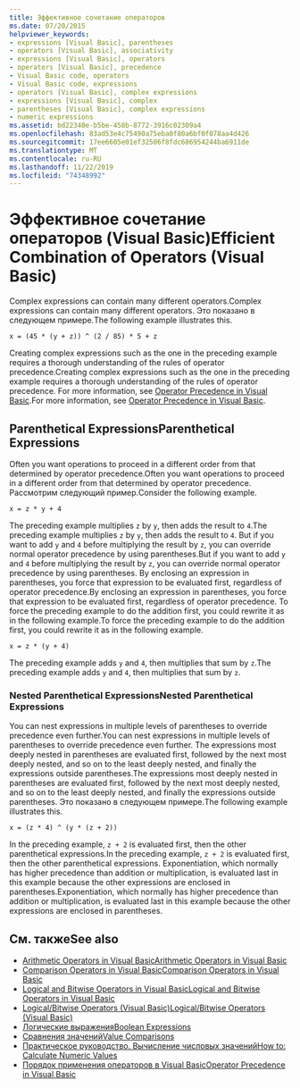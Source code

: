 ```yaml
---
title: Эффективное сочетание операторов
ms.date: 07/20/2015
helpviewer_keywords:
- expressions [Visual Basic], parentheses
- operators [Visual Basic], associativity
- expressions [Visual Basic], operators
- operators [Visual Basic], precedence
- Visual Basic code, operators
- Visual Basic code, expressions
- operators [Visual Basic], complex expressions
- expressions [Visual Basic], complex
- parentheses [Visual Basic], complex expressions
- numeric expressions
ms.assetid: bd22340e-b5be-458b-8772-3916c02309a4
ms.openlocfilehash: 83ad53e4c75490a75eba0f80a6bf0f078aa4d426
ms.sourcegitcommit: 17ee6605e01ef32506f8fdc686954244ba6911de
ms.translationtype: MT
ms.contentlocale: ru-RU
ms.lasthandoff: 11/22/2019
ms.locfileid: "74348992"
---
```

# <a name="efficient-combination-of-operators-visual-basic"></a><span data-ttu-id="3f6e6-102">Эффективное сочетание операторов (Visual Basic)</span><span class="sxs-lookup"><span data-stu-id="3f6e6-102">Efficient Combination of Operators (Visual Basic)</span></span>
<span data-ttu-id="3f6e6-103">Complex expressions can contain many different operators.</span><span class="sxs-lookup"><span data-stu-id="3f6e6-103">Complex expressions can contain many different operators.</span></span> <span data-ttu-id="3f6e6-104">Это показано в следующем примере.</span><span class="sxs-lookup"><span data-stu-id="3f6e6-104">The following example illustrates this.</span></span>  
  
 `x = (45 * (y + z)) ^ (2 / 85) * 5 + z`  
  
 <span data-ttu-id="3f6e6-105">Creating complex expressions such as the one in the preceding example requires a thorough understanding of the rules of operator precedence.</span><span class="sxs-lookup"><span data-stu-id="3f6e6-105">Creating complex expressions such as the one in the preceding example requires a thorough understanding of the rules of operator precedence.</span></span> <span data-ttu-id="3f6e6-106">For more information, see [Operator Precedence in Visual Basic](../../../../visual-basic/language-reference/operators/operator-precedence.md).</span><span class="sxs-lookup"><span data-stu-id="3f6e6-106">For more information, see [Operator Precedence in Visual Basic](../../../../visual-basic/language-reference/operators/operator-precedence.md).</span></span>  
  
## <a name="parenthetical-expressions"></a><span data-ttu-id="3f6e6-107">Parenthetical Expressions</span><span class="sxs-lookup"><span data-stu-id="3f6e6-107">Parenthetical Expressions</span></span>  
 <span data-ttu-id="3f6e6-108">Often you want operations to proceed in a different order from that determined by operator precedence.</span><span class="sxs-lookup"><span data-stu-id="3f6e6-108">Often you want operations to proceed in a different order from that determined by operator precedence.</span></span> <span data-ttu-id="3f6e6-109">Рассмотрим следующий пример.</span><span class="sxs-lookup"><span data-stu-id="3f6e6-109">Consider the following example.</span></span>  
  
 `x = z * y + 4`  
  
 <span data-ttu-id="3f6e6-110">The preceding example multiplies `z` by `y`, then adds the result to `4`.</span><span class="sxs-lookup"><span data-stu-id="3f6e6-110">The preceding example multiplies `z` by `y`, then adds the result to `4`.</span></span> <span data-ttu-id="3f6e6-111">But if you want to add `y` and `4` before multiplying the result by `z`, you can override normal operator precedence by using parentheses.</span><span class="sxs-lookup"><span data-stu-id="3f6e6-111">But if you want to add `y` and `4` before multiplying the result by `z`, you can override normal operator precedence by using parentheses.</span></span> <span data-ttu-id="3f6e6-112">By enclosing an expression in parentheses, you force that expression to be evaluated first, regardless of operator precedence.</span><span class="sxs-lookup"><span data-stu-id="3f6e6-112">By enclosing an expression in parentheses, you force that expression to be evaluated first, regardless of operator precedence.</span></span> <span data-ttu-id="3f6e6-113">To force the preceding example to do the addition first, you could rewrite it as in the following example.</span><span class="sxs-lookup"><span data-stu-id="3f6e6-113">To force the preceding example to do the addition first, you could rewrite it as in the following example.</span></span>  
  
 `x = z * (y + 4)`  
  
 <span data-ttu-id="3f6e6-114">The preceding example adds `y` and `4`, then multiplies that sum by `z`.</span><span class="sxs-lookup"><span data-stu-id="3f6e6-114">The preceding example adds `y` and `4`, then multiplies that sum by `z`.</span></span>  
  
### <a name="nested-parenthetical-expressions"></a><span data-ttu-id="3f6e6-115">Nested Parenthetical Expressions</span><span class="sxs-lookup"><span data-stu-id="3f6e6-115">Nested Parenthetical Expressions</span></span>  
 <span data-ttu-id="3f6e6-116">You can nest expressions in multiple levels of parentheses to override precedence even further.</span><span class="sxs-lookup"><span data-stu-id="3f6e6-116">You can nest expressions in multiple levels of parentheses to override precedence even further.</span></span> <span data-ttu-id="3f6e6-117">The expressions most deeply nested in parentheses are evaluated first, followed by the next most deeply nested, and so on to the least deeply nested, and finally the expressions outside parentheses.</span><span class="sxs-lookup"><span data-stu-id="3f6e6-117">The expressions most deeply nested in parentheses are evaluated first, followed by the next most deeply nested, and so on to the least deeply nested, and finally the expressions outside parentheses.</span></span> <span data-ttu-id="3f6e6-118">Это показано в следующем примере.</span><span class="sxs-lookup"><span data-stu-id="3f6e6-118">The following example illustrates this.</span></span>  
  
 `x = (z * 4) ^ (y * (z + 2))`  
  
 <span data-ttu-id="3f6e6-119">In the preceding example, `z + 2` is evaluated first, then the other parenthetical expressions.</span><span class="sxs-lookup"><span data-stu-id="3f6e6-119">In the preceding example, `z + 2` is evaluated first, then the other parenthetical expressions.</span></span> <span data-ttu-id="3f6e6-120">Exponentiation, which normally has higher precedence than addition or multiplication, is evaluated last in this example because the other expressions are enclosed in parentheses.</span><span class="sxs-lookup"><span data-stu-id="3f6e6-120">Exponentiation, which normally has higher precedence than addition or multiplication, is evaluated last in this example because the other expressions are enclosed in parentheses.</span></span>  
  
## <a name="see-also"></a><span data-ttu-id="3f6e6-121">См. также</span><span class="sxs-lookup"><span data-stu-id="3f6e6-121">See also</span></span>

- [<span data-ttu-id="3f6e6-122">Arithmetic Operators in Visual Basic</span><span class="sxs-lookup"><span data-stu-id="3f6e6-122">Arithmetic Operators in Visual Basic</span></span>](../../../../visual-basic/programming-guide/language-features/operators-and-expressions/arithmetic-operators.md)
- [<span data-ttu-id="3f6e6-123">Comparison Operators in Visual Basic</span><span class="sxs-lookup"><span data-stu-id="3f6e6-123">Comparison Operators in Visual Basic</span></span>](../../../../visual-basic/programming-guide/language-features/operators-and-expressions/comparison-operators.md)
- [<span data-ttu-id="3f6e6-124">Logical and Bitwise Operators in Visual Basic</span><span class="sxs-lookup"><span data-stu-id="3f6e6-124">Logical and Bitwise Operators in Visual Basic</span></span>](../../../../visual-basic/programming-guide/language-features/operators-and-expressions/logical-and-bitwise-operators.md)
- [<span data-ttu-id="3f6e6-125">Logical/Bitwise Operators (Visual Basic)</span><span class="sxs-lookup"><span data-stu-id="3f6e6-125">Logical/Bitwise Operators (Visual Basic)</span></span>](../../../../visual-basic/language-reference/operators/logical-bitwise-operators.md)
- [<span data-ttu-id="3f6e6-126">Логические выражения</span><span class="sxs-lookup"><span data-stu-id="3f6e6-126">Boolean Expressions</span></span>](../../../../visual-basic/programming-guide/language-features/operators-and-expressions/boolean-expressions.md)
- [<span data-ttu-id="3f6e6-127">Сравнения значений</span><span class="sxs-lookup"><span data-stu-id="3f6e6-127">Value Comparisons</span></span>](../../../../visual-basic/programming-guide/language-features/operators-and-expressions/value-comparisons.md)
- [<span data-ttu-id="3f6e6-128">Практическое руководство. Вычисление числовых значений</span><span class="sxs-lookup"><span data-stu-id="3f6e6-128">How to: Calculate Numeric Values</span></span>](../../../../visual-basic/programming-guide/language-features/operators-and-expressions/how-to-calculate-numeric-values.md)
- [<span data-ttu-id="3f6e6-129">Порядок применения операторов в Visual Basic</span><span class="sxs-lookup"><span data-stu-id="3f6e6-129">Operator Precedence in Visual Basic</span></span>](../../../../visual-basic/language-reference/operators/operator-precedence.md)
